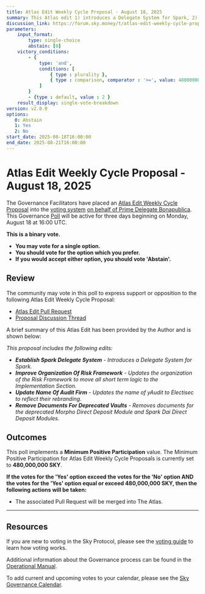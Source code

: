 ```yaml
---
title: Atlas Edit Weekly Cycle Proposal - August 18, 2025
summary: This Atlas edit 1) introduces a Delegate System for Spark, 2) updates the organization of the Risk Framework to move all short-term logic to the Implementation section, 3) updates the name of yAudit to Electisec to reflect their rebranding, 4) removes documents for the deprecated Morpho Direct Deposit Module and Spark Dai Direct Deposit Modules.
discussion_link: https://forum.sky.money/t/atlas-edit-weekly-cycle-proposal-week-of-2025-08-18/27063
parameters:
    input_format:
        type: single-choice
        abstain: [0]
    victory_conditions:
        - {
            type: 'and',
            conditions: [
                { type : plurality },
                { type : comparison, comparator : '>=', value: 480000000 }
            ]
        }
        - {type : default, value : 2 }
    result_display: single-vote-breakdown
version: v2.0.0
options:
   0: Abstain
   1: Yes
   2: No
start_date: 2025-08-18T16:00:00
end_date: 2025-08-21T16:00:00
---
```


# Atlas Edit Weekly Cycle Proposal - August 18, 2025

The Governance Facilitators have placed an [Atlas Edit Weekly Cycle Proposal](https://sky-atlas.powerhouse.io/A.1.10.2_Atlas_Edit_Weekly_Cycle/4a8ad9ad-5c5d-4994-9b46-f04c0e61ce59|0db30308) into the [voting system](https://vote.sky.money/polling) [on behalf of Prime Delegate Bonapublica](https://forum.sky.money/t/atlas-edit-weekly-cycle-proposal-week-of-2025-08-18/27063/2). This Governance [Poll](https://sky-atlas.powerhouse.io/A.1.10.2_Atlas_Edit_Weekly_Cycle/4a8ad9ad-5c5d-4994-9b46-f04c0e61ce59|0db30308) will be active for three days beginning on Monday, August 18 at 16:00 UTC.

**This is a binary vote.**

- **You may vote for a single option.**
- **You should vote for the option which you prefer.**
- **If you would accept either option, you should vote 'Abstain'.**

## Review

The community may vote in this poll to express support or opposition to the following Atlas Edit Weekly Cycle Proposal:

- [Atlas Edit Pull Request](https://github.com/sky-ecosystem/next-gen-atlas/pull/46)
- [Proposal Discussion Thread](https://forum.sky.money/t/atlas-edit-weekly-cycle-proposal-week-of-2025-08-18/27063)

A brief summary of this Atlas Edit has been provided by the Author and is shown below:

_This proposal includes the following edits:_

- _**Establish Spark Delegate System** - Introduces a Delegate System for Spark._
- _**Improve Organization Of Risk Framework** - Updates the organization of the Risk Framework to move all short term logic to the Implementation Section._
- _**Update Name Of Audit Firm** - Updates the name of yAudit to Electisec to reflect their rebranding._
- _**Remove Documents For Deprecated Vaults** - Removes documents for the deprecated Morpho Direct Deposit Module and Spark Dai Direct Deposit Modules._

## Outcomes

This poll implements a **Minimum Positive Participation** value. The Minimum Positive Participation for Atlas Edit Weekly Cycle Proposals is currently set to **480,000,000 SKY**.

**If the votes for the 'Yes' option exceed the votes for the 'No' option AND the votes for the 'Yes' option equal or exceed 480,000,000 SKY, then the following actions will be taken:**

- The associated Pull Request will be merged into The Atlas.

---

## Resources

If you are new to voting in the Sky Protocol, please see the [voting guide](https://manual.makerdao.com/governance/voting-in-makerdao/on-chain-governance) to learn how voting works.

Additional information about the Governance process can be found in the [Operational Manual](https://manual.makerdao.com).

To add current and upcoming votes to your calendar, please see the [Sky Governance Calendar](https://manual.makerdao.com/makerdao/calendars/governance-calendar).
